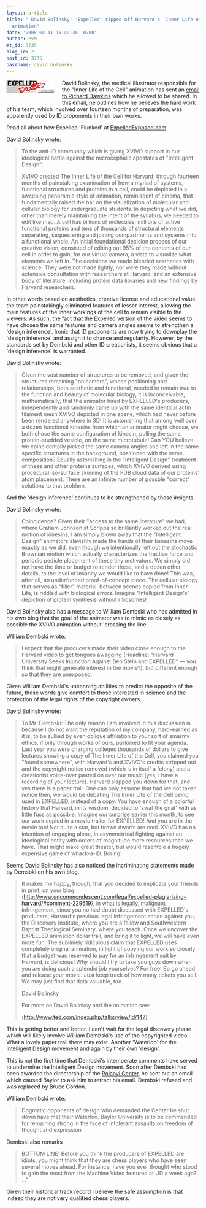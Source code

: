 ```yaml
---
layout: article
title: " David Bolinsky: 'Expelled' ripped off Harvard's 'Inner Life of the Cell'
  animation"
date: '2008-04-11 15:49:38 -0700'
author: PvM
mt_id: 3735
blog_id: 2
post_id: 3735
basename: david_bolinsky
---
```

[<img src="/uploads/2008/banner-thumb-125x35.jpg" alt="banner.jpg" width="125" height="35" style="float: left; margin: 0 20px 20px 0;" class="mt-image-left" />](http://www.expelledexposed.com)David Bolinsky, the medical illustrator responsible for the "Inner Life of the Cell" animation has sent an [email to Richard Dawkins](http://www.richarddawkins.net/article,2460,Expelled-ripped-off-Harvards-Inner-Life-of-the-Cell-animation,David-Bolinsky) which he allowed to be shared. In this email, he outlines how he believes the hard work of his team, which involved over fourteen months of preparation, was apparently used by ID proponents in their own works.

Read all about how Expelled 'Flunked' at [ExpelledExposed.com](http://www.ExpelledExposed.com)

David Bolinsky wrote:

> To the anti-ID community which is giving XVIVO support in our ideological battle against the microcephalic apostates of "Intelligent Design":
> 
> XVIVO created The Inner Life of the Cell for Harvard, through fourteen months of painstaking examination of how a myriad of systems, functional structures and proteins in a cell, could be depicted in a sweeping panoramic style of animation, reminiscent of cinema, that fundamentally raised the bar on the visualization of molecular and cellular biology for undergraduate students. In depicting what we did, other than merely maintaining the intent of the syllabus, we needed to edit like mad. A cell has billions of molecules, millions of active functional proteins and tens of thousands of structural elements separating, sequestering and joining compartments and systems into a functional whole. An initial foundational decision process of our creative vision, consisted of editing out 95% of the contents of our cell in order to gain, for our virtual camera, a vista to visualize what elements we left in. The decisions we made blended aesthetics with science. They were not made lightly, nor were they made without extensive consultation with researchers at Harvard, and an extensive body of literature, including protein data libraries and new findings by Harvard researchers.

In other words based on aesthetics, creative license and educational value, the team painstakingly eliminated features of lesser interest, allowing the main features of the inner workings of the cell to remain visible to the viewers. As such, the fact that the Expelled version of the video seems to have chosen the same features and camera angles seems to strengthen a 'design inference'.
Ironic that ID proponents are now trying to downplay the 'design inference' and assign it to chance and regularity. However, by the standards set by Dembski and other ID creationists, it seems obvious that a 'design inference' is warranted.

David Bolinsky wrote:

> Given the vast number of structures to be removed, and given the structures remaining "on camera", whose positioning and relationships, both aesthetic and functional, needed to remain true to the function and beauty of molecular biology, it is inconceivable, mathematically, that the animator hired by EXPELLED's producers, independently and randomly came up with the same identical actin filament mesh XVIVO depicted in one scene, which had never before been rendered anywhere in 3D! It is astonishing that among well over a dozen functional kinesins from which an animator might choose, we both chose the same configuration of kinesin, pulling the same protein-studded vesicle, on the same microtubule! Can YOU believe we coincidentally picked the same camera angles and left in the same specific structures in the background, positioned with the same composition? Equally astonishing is the "Intellgent Design" treatment of these and other proteins surfaces, which XVIVO derived using procedural iso-surface skinning of the PDB cloud data of our proteins' atom placement. There are an infinite number of possble "correct" solutions to that problem.

And the 'design inference' continues to be strengthened by these insights.

David Bolinsky wrote:

> Coincidence? Given their "access to the same literature" we had, where Graham Johnson at Scripps so brilliantly worked out the real motion of kinesins, I am simply blown away that the "Intelligent Design" animators slavishly made the hands of their kenesins move exactly as we did, even though we intentionally left out the stochastic Brownian motion which actually characterizes the tractive force and periodic pedicle placement of these tiny motivators. We simply did not have the time or budget to render these, and a dozen other details, to the level of insanity we would like to have done! This was, after all, an underfunded proof-of-concept piece. The cellular biology that serves as "filler" material, between scenes copied from Inner Life, is riddled with biological errors. Imagine "Intelligent Design's" depiction of protein synthesis without ribosomes!

David Bolinsky also has a message to William Dembski who has admitted in his own blog that the goal of the animator was to mimic as closely as possible the XVIVO animation without 'crossing the line'.

William Dembski wrote:

> I expect that the producers made their video close enough to the Harvard video to get tongues awagging (Headline: “Harvard University Seeks Injunction Against Ben Stein and EXPELLED” — you think that might generate interest in the movie?), but different enough so that they are unexposed.

Given William Dembski's uncanning abilities to predict the opposite of the future, these words give comfort to those interested in science and the protection of the legal rights of the copyright owners.

David Bolinsky wrote:

> To Mr. Dembski: The only reason I am involved in this discussion is because I do not want the reputation of my company, hard-earned as it is, to be sullied by even oblique affiliation to your sort of smarmy ethics, if only through works of ours, purloined to fit your agenda. Last year you were charging colleges thousands of dollars to give lectures showing a copy of The Inner Life of the Cell, you claimed you "found somewhere", with Harvard's and XVIVO's credits stripped out and the copyright notice removed (which is in itself a felony) and a creationist voice-over pasted on over our music (yes, I have a recording of your lecture). Harvard slapped you down for that, and yes there is a paper trail. One can only assume that had we not taken notice then, we would be debating The Inner Life of the Cell being used in EXPELLED, instead of a copy. You have enough of a colorful history that Harvard, in its wisdom, decided to 'swat the gnat' with as little fuss as possible. Imagine our surprise earlier this month, to see our work copied in a movie trailer for EXPELLED! And you are in the movie too! Not quite a star, but brown dwarfs are cool. XVIVO has no intention of engaging alone, in asymmetrical fighting against an ideological entity with orders of magnitude more resources than we have. That might make great theater, but would resemble a hugely expensive game of whack-a-ID. Boring!

Seems David Bolinsky has also noticed the incriminating statements made by Demsbki on his own blog.

> It makes me happy, though, that you decided to implicate your friends in print, on your blog (http://www.uncommondescent.com/legal/expelled-plagiarizing-harvard/#comment-229619), in what is legally, malignant infringement, since you no had doubt discussed with EXPELLED's producers, Harvard's previous legal infringement action against you, the Discovery Institute, where you are a fellow and Southwestern Baptist Theological Seminary, where you teach. Once we uncover the EXPELLED animation dollar trail, and bring it to light, we will have even more fun. The sublimely ridiculous claim that EXPELLED uses completely original animation, in light of copying our work so closely that a budget was reserved to pay for an infringement suit by Harvard, is delicious! Why should I try to take you guys down when you are doing such a splendid job yourselves? For free! So go ahead and release your movie. Just keep track of how many tickets you sell. We may just find that data valuable, too.
> 
> David Bolinsky
> 
> For more on David Bolinksy and the animation see:
> 
> (http://www.ted.com/index.php/talks/view/id/147)

This is getting better and better. I can't wait for the legal discovery phase which will likely involve William Dembski's use of the copyrighted video. What a lovely paper trail there may exist. Another 'Waterloo' for the Intelligent Design movement and again by their own 'design'. 

This is not the first time that Dembski's intemperate comments have served to undermine the Intelligent Design movement. Soon after Dembski had been awarded the directorship of the [Polanyi Center](http://en.wikipedia.org/wiki/Michael_Polanyi_Center), he sent out an email which caused Baylor to ask him to retract his email. Dembski refused and was replaced by Bruce Gordon.

William Dembski wrote:

> Dogmatic opponents of design who demanded the Center be shut down have met their Waterloo. Baylor University is to be commended for remaining strong in the face of intolerant assaults on freedom of thought and expression

Dembski also remarks

> BOTTOM LINE: Before you think the producers of EXPELLED are idiots, you might think that they are chess players who have seen several moves ahead. For instance, have you ever thought who stood to gain the most from the Machine Video featured at UD a week ago? . . ." 

Given their historical track record I believe the safe assumption is that indeed they are not very qualified chess players.
